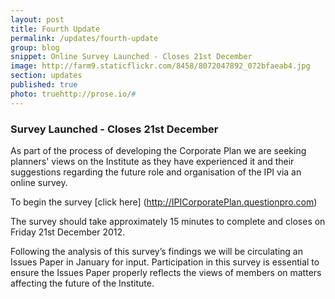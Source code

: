 ```yaml
---
layout: post
title: Fourth Update
permalink: /updates/fourth-update
group: blog
snippet: Online Survey Launched - Closes 21st December
image: http://farm9.staticflickr.com/8458/8072047892_072bfaeab4.jpg
section: updates
published: true
photo: truehttp://prose.io/#
---
```


### Survey Launched - Closes 21st December

As part of the process of developing the Corporate Plan we are seeking planners' views on the Institute as they have experienced it and their suggestions regarding the future role and organisation of the IPI via an online survey.

To begin the survey [click here] (http://IPICorporatePlan.questionpro.com)

The survey should take approximately 15 minutes to complete and closes on Friday 21st December 2012. 

Following the analysis of this survey’s findings we will be circulating an Issues Paper in January for input. Participation in this survey is essential to ensure the Issues Paper properly reflects the views of members on matters affecting the future of the Institute.